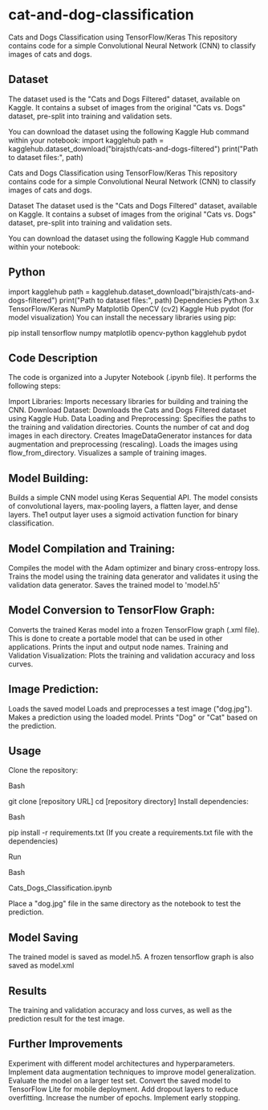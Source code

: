 # cat-and-dog-classification
Cats and Dogs Classification using TensorFlow/Keras
This repository contains code for a simple Convolutional Neural Network (CNN) to classify images of cats and dogs.

## Dataset
The dataset used is the "Cats and Dogs Filtered" dataset, available on Kaggle. It contains a subset of images from the original "Cats vs. Dogs" dataset, pre-split into training and validation sets.

You can download the dataset using the following Kaggle Hub command within your notebook:
import kagglehub
path = kagglehub.dataset_download("birajsth/cats-and-dogs-filtered")
print("Path to dataset files:", path)

Cats and Dogs Classification using TensorFlow/Keras
This repository contains code for a simple Convolutional Neural Network (CNN) to classify images of cats and dogs.

Dataset
The dataset used is the "Cats and Dogs Filtered" dataset, available on Kaggle. It contains a subset of images from the original "Cats vs. Dogs" dataset, pre-split into training and validation sets.

You can download the dataset using the following Kaggle Hub command within your notebook:

 ## Python

import kagglehub
path = kagglehub.dataset_download("birajsth/cats-and-dogs-filtered")
print("Path to dataset files:", path)
Dependencies
Python 3.x
TensorFlow/Keras
NumPy
Matplotlib
OpenCV (cv2)
Kaggle Hub
pydot (for model visualization)
You can install the necessary libraries using pip:

pip install tensorflow numpy matplotlib opencv-python kagglehub pydot

 ## Code Description
The code is organized into a Jupyter Notebook (.ipynb file). It performs the following steps:

Import Libraries: Imports necessary libraries for building and training the CNN.
Download Dataset: Downloads the Cats and Dogs Filtered dataset using Kaggle Hub.
Data Loading and Preprocessing:
Specifies the paths to the training and validation directories.
Counts the number of cat and dog images in each directory.
Creates ImageDataGenerator instances for data augmentation and preprocessing (rescaling).
Loads the images using flow_from_directory.
Visualizes a sample of training images.

## Model Building:
Builds a simple CNN model using Keras Sequential API.
The model consists of convolutional layers, max-pooling layers, a flatten layer, and dense layers.
The1 output layer uses a sigmoid activation function for binary classification.   

## Model Compilation and Training:
Compiles the model with the Adam optimizer and binary cross-entropy loss.
Trains the model using the training data generator and validates it using the validation data generator.
Saves the trained model to 'model.h5'

##  Model Conversion to TensorFlow Graph:
Converts the trained Keras model into a frozen TensorFlow graph (.xml file). This is done to create a portable model that can be used in other applications.
Prints the input and output node names.
Training and Validation Visualization:
Plots the training and validation accuracy and loss curves.
 ## Image Prediction:
Loads the saved model
Loads and preprocesses a test image ("dog.jpg").
Makes a prediction using the loaded model.
Prints "Dog" or "Cat" based on the prediction.

 ## Usage
 Clone the repository:

Bash

git clone [repository URL]
cd [repository directory]
Install dependencies:

Bash

pip install -r requirements.txt
(If you create a requirements.txt file with the dependencies)

Run 

Bash

 Cats_Dogs_Classification.ipynb


Place a "dog.jpg" file in the same directory as the notebook to test the prediction.

 ## Model Saving
The trained model is saved as model.h5. A frozen tensorflow graph is also saved as model.xml

 ## Results
The  training and validation accuracy and loss curves, as well as the prediction result for the test image.

## Further Improvements
Experiment with different model architectures and hyperparameters.
Implement data augmentation techniques to improve model generalization.
Evaluate the model on a larger test set.
Convert the saved model to TensorFlow Lite for mobile deployment.
Add dropout layers to reduce overfitting.
Increase the number of epochs.
Implement early stopping.
